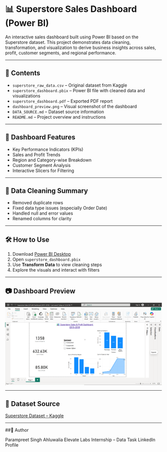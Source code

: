 # 📊 Superstore Sales Dashboard (Power BI)

An interactive sales dashboard built using Power BI based on the Superstore dataset. This project demonstrates data cleaning, transformation, and visualization to derive business insights across sales, profit, customer segments, and regional performance.

---

## 📁 Contents

- `superstore_raw_data.csv` – Original dataset from Kaggle  
- `superstore_dashboard.pbix` – Power BI file with cleaned data and visualizations  
- `superstore_dashboard.pdf` – Exported PDF report  
- `dashboard_preview.png` – Visual screenshot of the dashboard  
- `DATA_SOURCE.md` – Dataset source information  
- `README.md` – Project overview and instructions

---

## 🚀 Dashboard Features

- Key Performance Indicators (KPIs)  
- Sales and Profit Trends  
- Region and Category-wise Breakdown  
- Customer Segment Analysis  
- Interactive Slicers for Filtering

---

## 🧹 Data Cleaning Summary

- Removed duplicate rows  
- Fixed data type issues (especially Order Date)  
- Handled null and error values  
- Renamed columns for clarity

---

## 🛠️ How to Use

1. Download [Power BI Desktop](https://powerbi.microsoft.com/)  
2. Open `superstore_dashboard.pbix`  
3. Use **Transform Data** to view cleaning steps  
4. Explore the visuals and interact with filters

---

## 📷 Dashboard Preview

![Dashboard Screenshot](dashboard_preview.png)

---

## 🔗 Dataset Source

[Superstore Dataset – Kaggle](https://www.kaggle.com/datasets/vivek468/superstore-dataset-final)

---
##🤝 Author

Parampreet Singh Ahluwalia
Elevate Labs Internship – Data Task
LinkedIn Profile
